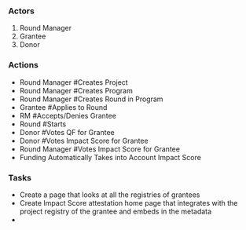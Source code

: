 
### Actors

1. Round Manager
2. Grantee
3. Donor

### Actions

- Round Manager #Creates Project
- Round Manager #Creates Program
- Round Manager #Creates Round in Program
- Grantee #Applies to Round
- RM #Accepts/Denies Grantee
- Round #Starts
- Donor #Votes QF for Grantee
- Donor #Votes Impact Score for Grantee
- Round Manager #Votes Impact Score for Grantee
- Funding Automatically Takes into Account Impact Score

### Tasks

- Create a page that looks at all the registries of grantees
- Create Impact Score attestation home page that integrates with the project registry of the grantee and embeds in the metadata
- 